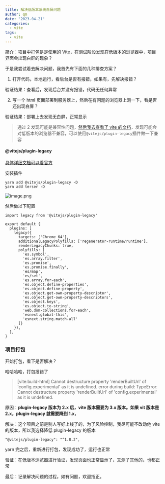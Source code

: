 ```yaml
---
title: 解决低版本系统白屏问题
author: qm
date: "2023-04-21"
categories:
  - vite
tags:
  - vite
---
```


简介：项目中打包是是使用的 Vite，在测试阶段发现在低版本的浏览器中，项目界面会出现白屏的现象？

于是我尝试着去解决问题，我首先有下面的几种排查方案？

1. 打开代码，本地运行，看后台是否有报错，如果有，先解决报错？

验证结果：查看后，发现后台并没有报错，代码无任何异常

2. 写一个 html 页面部署到服务器上，然后在有问题的浏览器上测一下，看是否还出现白屏？

验证结果：部署上去发现无白屏，正常显示

> 通过 2 发现可能是兼容性问题，[然后我去查看了 vite 的文档](https://cn.vitejs.dev/guide/why.html)，发现可能会对低版本的浏览器不兼容，可以使用`@vitejs/plugin-legacy`插件做一下兼容

#### @vitejs/plugin-legacy

[具体详细文档可以看官方](https://github.com/vitejs/vite/tree/main/packages/plugin-legacy)

安装插件

```
yarn add @vitejs/plugin-legacy -D
yarn add terser -D
```

![image.png](https://p1-juejin.byteimg.com/tos-cn-i-k3u1fbpfcp/89f946e13c1f4858812e5087a3f9a4e3~tplv-k3u1fbpfcp-watermark.image?)

然后做以下配置

```
import legacy from '@vitejs/plugin-legacy'

export default {
  plugins: [
    legacy({
      targets: ['Chrome 64'],
      additionalLegacyPolyfills: ['regenerator-runtime/runtime'],
      renderLegacyChunks: true,
      polyfills: [
        'es.symbol',
        'es.array.filter',
        'es.promise',
        'es.promise.finally',
        'es/map',
        'es/set',
        'es.array.for-each',
        'es.object.define-properties',
        'es.object.define-property',
        'es.object.get-own-property-descriptor',
        'es.object.get-own-property-descriptors',
        'es.object.keys',
        'es.object.to-string',
        'web.dom-collections.for-each',
        'esnext.global-this',
        'esnext.string.match-all'
      ]}
    }),
  ],
}
```

### 项目打包

开始打包，看下是否解决？

哈哈哈哈，打包报错了

> [vite:build-html] Cannot destructure property 'renderBuiltUrl' of 'config.experimental' as it is undefined.
> error during build:
> TypeError: Cannot destructure property 'renderBuiltUrl' of 'config.experimental' as it is undefined.

原因：**plugin-legacy 版本为 2.x 后，vite 版本需要为 3.x 版本。如果 vit 版本是 2.x，plugin-legacy 就需要降到 1.x**，

解决：这个项目之前是别人写好上线了的，为了风险控制，我尽可能不改动他 vite 的版本，所以我选择降低 plugin-legacy 的版本

```
"@vitejs/plugin-legacy": "^1.8.2",
```

yarn 完之后，重新进行打包，发现成功了，运行也正常

验证：在低版本浏览器进行验证，发现页面也正常显示了，又测了其他的，也都正常

最后：记录解决问题的过程，如有问题，欢迎指正。
